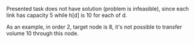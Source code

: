 Presented task does not have solution (problem is infeasible),
since each link has capacity 5 while h[d] is 10 for each of d.

As an example, in order 2, target node is 8, it's not possible to transfer
volume 10 through this node.
